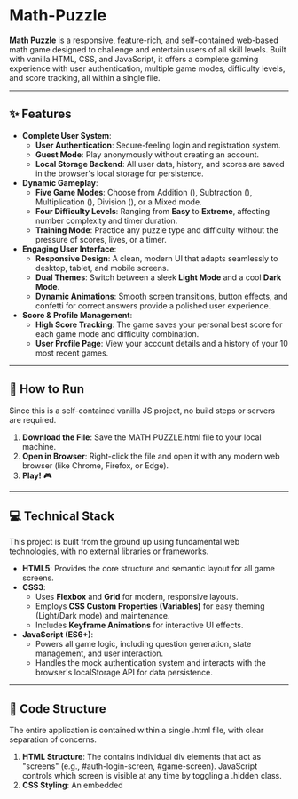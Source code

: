 # Math-Puzzle

**Math Puzzle** is a responsive, feature-rich, and self-contained web-based math game designed to challenge and entertain users of all skill levels. Built with vanilla HTML, CSS, and JavaScript, it offers a complete gaming experience with user authentication, multiple game modes, difficulty levels, and score tracking, all within a single file.

-----
## **✨ Features**

- **Complete User System**:
  - **User Authentication**: Secure-feeling login and registration system.
  - **Guest Mode**: Play anonymously without creating an account.
  - **Local Storage Backend**: All user data, history, and scores are saved in the browser's local storage for persistence.
- **Dynamic Gameplay**:
  - **Five Game Modes**: Choose from Addition (), Subtraction (), Multiplication (), Division (), or a Mixed mode.
  - **Four Difficulty Levels**: Ranging from **Easy** to **Extreme**, affecting number complexity and timer duration.
  - **Training Mode**: Practice any puzzle type and difficulty without the pressure of scores, lives, or a timer.
- **Engaging User Interface**:
  - **Responsive Design**: A clean, modern UI that adapts seamlessly to desktop, tablet, and mobile screens.
  - **Dual Themes**: Switch between a sleek **Light Mode** and a cool **Dark Mode**.
  - **Dynamic Animations**: Smooth screen transitions, button effects, and confetti for correct answers provide a polished user experience.
- **Score & Profile Management**:
  - **High Score Tracking**: The game saves your personal best score for each game mode and difficulty combination.
  - **User Profile Page**: View your account details and a history of your 10 most recent games.
-----
## **🚀 How to Run**

Since this is a self-contained vanilla JS project, no build steps or servers are required.

1. **Download the File**: Save the MATH PUZZLE.html file to your local machine.
1. **Open in Browser**: Right-click the file and open it with any modern web browser (like Chrome, Firefox, or Edge).
1. **Play!** 🎮
-----
## **💻 Technical Stack**

This project is built from the ground up using fundamental web technologies, with no external libraries or frameworks.

- **HTML5**: Provides the core structure and semantic layout for all game screens.
- **CSS3**:
  - Uses **Flexbox** and **Grid** for modern, responsive layouts.
  - Employs **CSS Custom Properties (Variables)** for easy theming (Light/Dark mode) and maintenance.
  - Includes **Keyframe Animations** for interactive UI effects.
- **JavaScript (ES6+)**:
  - Powers all game logic, including question generation, state management, and user interaction.
  - Handles the mock authentication system and interacts with the browser's localStorage API for data persistence.
-----
## **📂 Code Structure**

The entire application is contained within a single .html file, with clear separation of concerns.

1. **HTML Structure**: The <body> contains individual div elements that act as "screens" (e.g., #auth-login-screen, #game-screen). JavaScript controls which screen is visible at any time by toggling a .hidden class.
1. **CSS Styling**: An embedded <style> block in the <head> contains all the styling. It is organized into logical sections for clarity:
   1. CSS Variables (Theme Management)
   1. Base Styles & Animations
   1. Component-specific styles (Header, Buttons, Game Screen, etc.)
1. **JavaScript Logic**: An embedded <script> block at the end of the <body> handles all functionality. The script is organized into the following sections:
   1. **Authentication & Storage**: Manages the mock user database, login/registration logic, and guest sessions using localStorage.
   1. **Game State & Configuration**: Global objects that track the current game's settings (gameConfig) and state (gameState).
   1. **High Score & History Logic**: Functions for saving and retrieving user scores and game history.
   1. **Game Flow Functions**: Core logic for startGame(), generateQuestion(), checkAnswer(), and endGame().
   1. **Render & Display Functions**: UI-focused functions like showScreen() and updateDisplay() that manipulate the DOM.
   1. **Initialization & Event Listeners**: Sets up all the event handlers for buttons and user actions when the DOM is loaded.
-----
## **🧑‍💻 Authors**

This application was created as a final year project by:

- **Dinesh V**
- **Sanjaykumar K**
- **Vasanth M**
